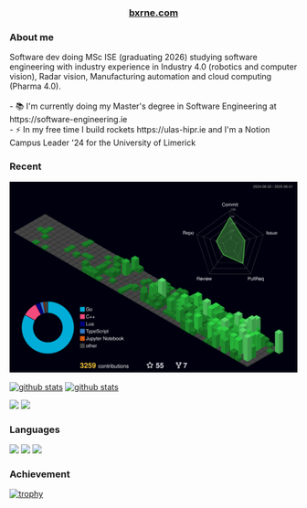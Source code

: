 <h3 align="center"><a href="https://bxrne.com">bxrne.com</a></h3>

### About me

<p align="left">Software dev doing MSc ISE (graduating 2026) studying software engineering with industry experience in Industry 4.0 (robotics and computer vision), Radar vision, Manufacturing automation and cloud computing (Pharma 4.0).<br><br>- 📚 I'm currently doing my Master's degree in Software Engineering at https://software-engineering.ie<br>- ⚡ In my free time I build rockets https://ulas-hipr.ie and I'm a Notion Campus Leader '24 for the University of Limerick</p>



### Recent

![contribution 3d](./profile-3d-contrib/profile-night-green.svg)

<p align="left">
  <a href="https://github.com/anuraghazra/github-readme-stats"><img alt="github stats" height="150px" src="https://github-readme-stats.vercel.app/api?username=bxrne&count_private=true&show_icons=true&custom_title=GitHub%20Stats&hide_border=true&theme=transparent" /></a>
  <a href="https://github.com/DenverCoder1/github-readme-streak-stats"><img alt="github stats" height="150px" src="https://github-readme-streak-stats.herokuapp.com/?user=bxrne&theme=transparent&hide_border=true" /></a>
</p>

[![](http://github-profile-summary-cards.vercel.app/api/cards/profile-details?username=bxrne&theme=transparent)](https://github.com/vn7n24fzkq/github-profile-summary-cards)
[![](https://github-readme-activity-graph.vercel.app/graph?username=bxrne&theme=github-dark-dimmed&custom_title=Contribution%20Graph%20in%20the%20last%2031%20days&hide_border=true)](https://github.com/Ashutosh00710/github-readme-activity-graph)

### Languages

[![](http://github-profile-summary-cards.vercel.app/api/cards/repos-per-language?username=bxrne&theme=transparent)](https://github.com/vn7n24fzkq/github-profile-summary-cards)
[![](http://github-profile-summary-cards.vercel.app/api/cards/most-commit-language?username=bxrne&theme=transparent)](https://github.com/vn7n24fzkq/github-profile-summary-cards)
[![](https://github-readme-stats.vercel.app/api/top-langs/?username=bxrne&layout=compact&count_private=true&show_icons=true&theme=transparent&hide_border=true)](https://github.com/anuraghazra/github-readme-stats)


<!-- Made with [OSS Insight](https://ossinsight.io/) -->

### Achievement

[![trophy](https://github-profile-trophy.vercel.app/?username=bxrne&no-frame=true&no-bg=true&theme=onedark)](https://github.com/ryo-ma/github-profile-trophy)
